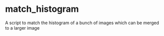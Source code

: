 # match_histogram
A script to match the histogram of a bunch of images which can be merged to a larger image
